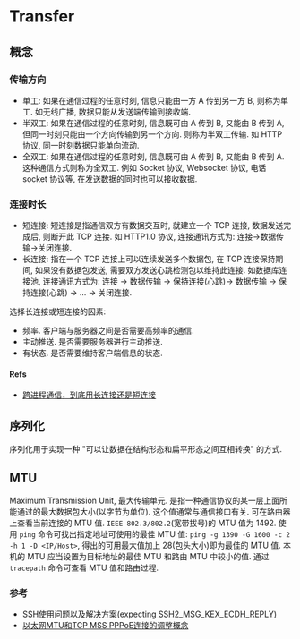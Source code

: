 # Transfer

## 概念
### 传输方向
* 单工: 如果在通信过程的任意时刻, 信息只能由一方 A 传到另一方 B, 则称为单工. 如无线广播, 数据只能从发送端传输到接收端.
* 半双工: 如果在通信过程的任意时刻, 信息既可由 A 传到 B, 又能由 B 传到 A, 但同一时刻只能由一个方向传输到另一个方向. 则称为半双工传输. 如 HTTP 协议, 同一时刻数据只能单向流动.
* 全双工: 如果在通信过程的任意时刻, 信息既可由 A 传到 B, 又能由 B 传到 A. 这种通信方式则称为全双工. 例如 Socket 协议, Websocket 协议, 电话 socket 协议等, 在发送数据的同时也可以接收数据.

### 连接时长
* 短连接: 短连接是指通信双方有数据交互时, 就建立一个 TCP 连接, 数据发送完成后, 则断开此 TCP 连接. 如 HTTP1.0 协议, 连接通讯方式为: 连接->数据传输->关闭连接.
* 长连接: 指在一个 TCP 连接上可以连续发送多个数据包, 在 TCP 连接保持期间, 如果没有数据包发送, 需要双方发送心跳检测包以维持此连接. 如数据库连接池, 连接通讯方式为: 连接 -> 数据传输 -> 保持连接(心跳)-> 数据传输 -> 保持连接(心跳) -> ... -> 关闭连接.

选择长连接或短连接的因素:
* 频率. 客户端与服务器之间是否需要高频率的通信.
* 主动推送. 是否需要服务器进行主动推送.
* 有状态. 是否需要维持客户端信息的状态.

#### Refs
* [跨进程通信，到底用长连接还是短连接](https://mp.weixin.qq.com/s/b4JqYx4ZhcTyazU_IEhQyQ)

## 序列化
序列化用于实现一种 "可以让数据在结构形态和扁平形态之间互相转换" 的方式.

## MTU
Maximum Transmission Unit, 最大传输单元. 是指一种通信协议的某一层上面所能通过的最大数据包大小(以字节为单位). 这个值通常与通信接口有关.
可在路由器上查看当前连接的 MTU 值. `IEEE 802.3/802.2`(宽带拔号)的 MTU 值为 1492.
使用 `ping` 命令可找出指定地址可使用的最佳 MTU 值: `ping -g 1390 -G 1600 -c 2 -h 1 -D <IP/Host>`, 得出的可用最大值加上 28(包头大小)即为最佳的 MTU 值. 本机的 MTU 应当设置为目标地址的最佳 MTU 和路由 MTU 中较小的值.
通过 `tracepath` 命令可查看 MTU 值和路由过程.

### 参考
* [SSH使用问题以及解决方案(expecting SSH2_MSG_KEX_ECDH_REPLY)](https://github.com/johnnian/Blog/issues/44)
* [以太网MTU和TCP MSS PPPoE连接的调整概念](https://www.cisco.com/c/zh_cn/support/docs/ip/transmission-control-protocol-tcp/200932-Ethernet-MTU-and-TCP-MSS-Adjustment-Conc.pdf)
